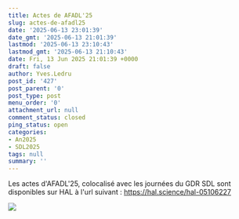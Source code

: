```yaml
---
title: Actes de AFADL'25
slug: actes-de-afadl25
date: '2025-06-13 23:01:39'
date_gmt: '2025-06-13 21:01:39'
lastmod: '2025-06-13 23:10:43'
lastmod_gmt: '2025-06-13 21:10:43'
date: Fri, 13 Jun 2025 21:01:39 +0000
draft: false
author: Yves.Ledru
post_id: '427'
post_parent: '0'
post_type: post
menu_order: '0'
attachment_url: null
comment_status: closed
ping_status: open
categories:
- An2025
- SDL2025
tags: null
summary: ''
---
```


Les actes d'AFADL'25, colocalisé avec les journées du GDR SDL sont disponibles sur HAL à l'url suivant : <https://hal.science/hal-05106227>

![](https://gdr-gpl.cnrs.fr/wp-content/uploads/2025/06/92120642-41EC-45F4-8B55-0D60B009A192.png)
